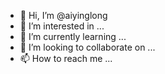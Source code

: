 - 👋 Hi, I’m @aiyinglong
- 👀 I’m interested in ...
- 🌱 I’m currently learning ...
- 💞️ I’m looking to collaborate on ...
- 📫 How to reach me ...

<!---
aiyinglong/aiyinglong is a ✨ special ✨ repository because its `README.md` (this file) appears on your GitHub profile.
You can click the Preview link to take a look at your changes.
--->
